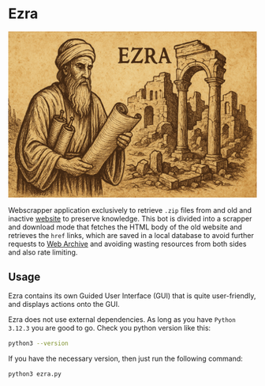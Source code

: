 # Ezra

![](/ezra_preview.png)

Webscrapper application exclusively to retrieve `.zip` files from and old and inactive [website](https://web.archive.org/web/20240222194932/http://brlcenter.org/) to preserve knowledge. This bot is divided into a scrapper and download mode that fetches the HTML body of the old website and retrieves the `href` links, which are saved in a local database to avoid further requests to [Web Archive](https://web.archive.org/) and avoiding wasting resources from both sides and also rate limiting.

## Usage

Ezra contains its own Guided User Interface (GUI) that is quite user-friendly, and displays actions onto the GUI.

Ezra does not use external dependencies. As long as you have `Python 3.12.3` you are good to go. Check you python version like this:

```bash
python3 --version
```

If you have the necessary version, then just run the following command:

```bash
python3 ezra.py
```

